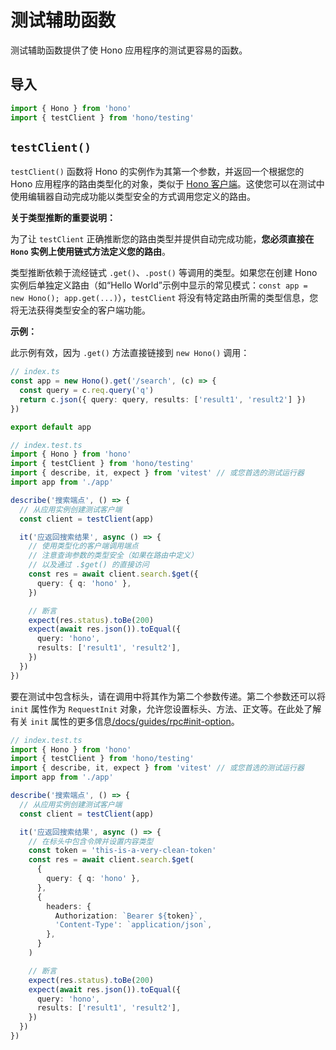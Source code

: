 # 测试辅助函数

测试辅助函数提供了使 Hono 应用程序的测试更容易的函数。

## 导入

```ts
import { Hono } from 'hono'
import { testClient } from 'hono/testing'
```

## `testClient()`

`testClient()` 函数将 Hono 的实例作为其第一个参数，并返回一个根据您的 Hono 应用程序的路由类型化的对象，类似于 [Hono 客户端](/docs/guides/rpc#client)。这使您可以在测试中使用编辑器自动完成功能以类型安全的方式调用您定义的路由。

**关于类型推断的重要说明：**

为了让 `testClient` 正确推断您的路由类型并提供自动完成功能，**您必须直接在 `Hono` 实例上使用链式方法定义您的路由**。

类型推断依赖于流经链式 `.get()`、`.post()` 等调用的类型。如果您在创建 Hono 实例后单独定义路由（如“Hello World”示例中显示的常见模式：`const app = new Hono(); app.get(...)`），`testClient` 将没有特定路由所需的类型信息，您将无法获得类型安全的客户端功能。

**示例：**

此示例有效，因为 `.get()` 方法直接链接到 `new Hono()` 调用：

```ts
// index.ts
const app = new Hono().get('/search', (c) => {
  const query = c.req.query('q')
  return c.json({ query: query, results: ['result1', 'result2'] })
})

export default app
```

```ts
// index.test.ts
import { Hono } from 'hono'
import { testClient } from 'hono/testing'
import { describe, it, expect } from 'vitest' // 或您首选的测试运行器
import app from './app'

describe('搜索端点', () => {
  // 从应用实例创建测试客户端
  const client = testClient(app)

  it('应返回搜索结果', async () => {
    // 使用类型化的客户端调用端点
    // 注意查询参数的类型安全（如果在路由中定义）
    // 以及通过 .$get() 的直接访问
    const res = await client.search.$get({
      query: { q: 'hono' },
    })

    // 断言
    expect(res.status).toBe(200)
    expect(await res.json()).toEqual({
      query: 'hono',
      results: ['result1', 'result2'],
    })
  })
})
```

要在测试中包含标头，请在调用中将其作为第二个参数传递。第二个参数还可以将 `init` 属性作为 `RequestInit` 对象，允许您设置标头、方法、正文等。在此处了解有关 `init` 属性的更多信息[/docs/guides/rpc#init-option](/docs/guides/rpc#init-option)。

```ts
// index.test.ts
import { Hono } from 'hono'
import { testClient } from 'hono/testing'
import { describe, it, expect } from 'vitest' // 或您首选的测试运行器
import app from './app'

describe('搜索端点', () => {
  // 从应用实例创建测试客户端
  const client = testClient(app)

  it('应返回搜索结果', async () => {
    // 在标头中包含令牌并设置内容类型
    const token = 'this-is-a-very-clean-token'
    const res = await client.search.$get(
      {
        query: { q: 'hono' },
      },
      {
        headers: {
          Authorization: `Bearer ${token}`,
          'Content-Type': `application/json`,
        },
      }
    )

    // 断言
    expect(res.status).toBe(200)
    expect(await res.json()).toEqual({
      query: 'hono',
      results: ['result1', 'result2'],
    })
  })
})
```

